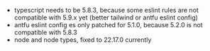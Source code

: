 - typescript needs to be 5.8.3, because some eslint rules are not compatible with 5.9.x yet (better tailwind or antfu eslint config)
- antfu eslint config es only patched for 5.1.0, because 5.2.0 is not compatible with 5.8.3
- node and node types, fixed to 22.17.0 currently
